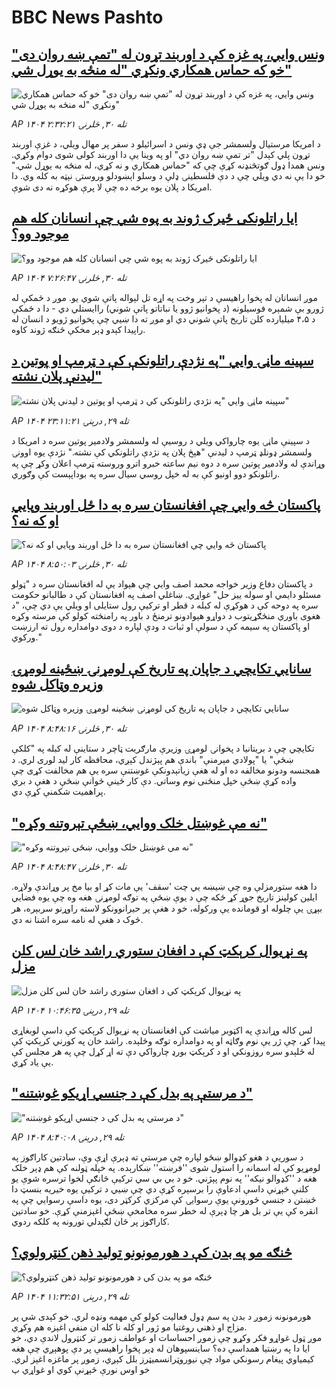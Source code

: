 # BBC News Pashto## [ونس وايي، په غزه کې د اوربند تړون له "تمې ښه روان دی" خو که حماس همکاري ونکړي "له منځه به يوړل شي"](https://www.bbc.com/pashto/articles/cp8eyj1qd4lo?at_medium=RSS&at_campaign=rss?at_campaign=githubrss)![ونس وايي، په غزه کې د اوربند تړون له "تمې ښه روان دی" خو که حماس همکاري ونکړي "له منځه به يوړل شي"](https://ichef.bbci.co.uk/ace/ws/240/cpsprodpb/7a0c/live/025f6c40-aebf-11f0-ba75-093eca1ac29b.jpg)_AP ۱۴۰۴ تله ۳۰, څلرنۍ ۲:۳۲:۲۱_د امریکا مرستيال ولسمشر جې ډي ونس د اسرائیلو د سفر پر مهال ويلي، د غزې اوربند تړون پلي کېدل "تر تمې ښه روان دي" او په وينا یې دا اوربند کولی شوی دوام وکړي. ونس همدا ډول ګوتڅنډنه کړې چې که "حماس همکاري و نه کړي، له منځه به يوړل شي." خو دا یې نه دي ويلي چې د دې فلسطينۍ ډلې د وسلو اېښودلو وروستۍ نېټه به کله وي. دا امریکا د پلان يوه برخه ده چې لا پرې هوکړه نه دی شوې.## [ایا راتلونکی ځیرک ژوند به پوه شي چې انسانان کله هم موجود وو؟](https://www.bbc.com/pashto/articles/cr432d14xgeo?at_medium=RSS&at_campaign=rss?at_campaign=githubrss)![ایا راتلونکی ځیرک ژوند به پوه شي چې انسانان کله هم موجود وو؟](https://ichef.bbci.co.uk/ace/ws/240/cpsprodpb/db95/live/6d542350-af15-11f0-aa13-0b0479f6f42a.jpg)_AP ۱۴۰۴ تله ۳۰, څلرنۍ ۷:۲۶:۴۷_موږ انسانان له پخوا راهیسې د تېر وخت په اړه تل لېواله پاتې شوي یو.
موږ د ځمکې له ژورو بې شمېره فوسیلونه (د پخوانیو ژوو یا نباتاتو پاتې شوني) راایستلي دي - دا د ځمکې د ۴،۵ میلیارده کلن تاریخ پاتې شوني دي او موږ ته دا ښيي چې پخوانیو ژويو د انسان له راپیدا کېدو ډېر مخکې څنګه ژوند کاوه.## [سپينه ماڼۍ وايي "په نژدې راتلونکې کې د ټرمپ او پوتين د لیدنې پلان نشته"](https://www.bbc.com/pashto/articles/cdxrqlnq21go?at_medium=RSS&at_campaign=rss?at_campaign=githubrss)![سپينه ماڼۍ وايي "په نژدې راتلونکې کې د ټرمپ او پوتين د لیدنې پلان نشته"](https://ichef.bbci.co.uk/ace/ws/240/cpsprodpb/4157/live/0c40a120-aed3-11f0-aa13-0b0479f6f42a.jpg)_AP ۱۴۰۴ تله ۲۹, درېنۍ ۲۳:۱۱:۲۱_د سپينې ماڼۍ يوه چارواکي ویلي د روسيې له ولسمشر ولادمير پوتين سره د امريکا د ولسمشر ډونلډ ټرمپ د ليدنې "هېڅ پلان په نژدې راتلونکي کې نشته." نژدې يوه اوونۍ وړاندې له ولادمير پوتين سره د دوه نيم ساعته خبرو اترو وروسته ټرمپ اعلان وکړ چې په راتلونکو دوو اونيو کې به له خپل روسي سيال سره په بوداپېست کې وګوري.## [پاکستان څه وايي چې افغانستان سره به دا ځل اوربند وپايي او که نه؟](https://www.bbc.com/pashto/articles/c2lpjndjz5qo?at_medium=RSS&at_campaign=rss?at_campaign=githubrss)![پاکستان څه وايي چې افغانستان سره به دا ځل اوربند وپايي او که نه؟](https://ichef.bbci.co.uk/ace/ws/240/cpsprodpb/937d/live/36921320-ae68-11f0-aa13-0b0479f6f42a.jpg)_AP ۱۴۰۴ تله ۳۰, څلرنۍ ۸:۵۰:۰۳_د پاکستان دفاع وزیر خواجه محمد اصف وايي چې هېواد یې له افغانستان سره د "ټولو مسئلو دایمي او سوله ‌ييز حل" غواړي.
ښاغلي اصف په افغانستان کې د طالبانو حکومت سره په دوحه کې د هوکړې له کبله د قطر او ترکیې رول ستایلی او ویلي یې دي چې، "د هغوی باوري منځګړیتوب د دواړو هېوادونو ترمنځ د باور په رامنځته کولو کې مرسته وکړه او پاکستان په سیمه کې د سولې او ثبات د ودې لپاره د دوی دوامداره رول ته ارزښت ورکوي."## [سانايي تکایچي د جاپان په تاریخ کې لومړنۍ ښځينه لومړۍ وزیره وټاکل شوه](https://www.bbc.com/pashto/articles/c5yl0dxx93ro?at_medium=RSS&at_campaign=rss?at_campaign=githubrss)![سانايي تکایچي د جاپان په تاریخ کې لومړنۍ ښځينه لومړۍ وزیره وټاکل شوه](https://ichef.bbci.co.uk/ace/ws/240/cpsprodpb/6039/live/2dd96f30-ae95-11f0-ba75-093eca1ac29b.jpg)_AP ۱۴۰۴ تله ۳۰, څلرنۍ ۸:۴۸:۱۶_تکایچي چې د بریتانیا د پخوانۍ لومړۍ وزیرې مارګریت ټاچر د ستاینې له کبله په "کلکې ښځې" یا "پولادي مېرمنې" باندې هم پېژندل کېږي، محافظه‌ کار لید لوری لري. د همجنسه ودونو مخالفه ده او له هغې زیاتېدونکې غوښتنې سره یې هم مخالفت کړی چې واده کړې ښځې خپل منځنی نوم وساتي.
دې کار ځينې ځوانې ښځې د هغې د بري پراهمیت شکمنې کړې دي.## [ "نه مې غوښتل خلک ووایي، ښځې تېروتنه وکړه"](https://www.bbc.com/pashto/articles/cq83yx59p9jo?at_medium=RSS&at_campaign=rss?at_campaign=githubrss)![ "نه مې غوښتل خلک ووایي، ښځې تېروتنه وکړه"](https://ichef.bbci.co.uk/ace/ws/240/cpsprodpb/3c2a/live/078c3f40-ae6f-11f0-b2a1-6f537f66f9aa.jpg)_AP ۱۴۰۴ تله ۳۰, څلرنۍ ۸:۴۸:۴۷_دا هغه ستورمزلې وه چې ښیښه‌ يي چت 'سقف' یې مات کړ او بیا مخ پر وړاندې ولاړه.
ایلین کولینز تاریخ جوړ کړ ځکه چې د یوې ښځې په توګه لومړنۍ هغه وه چې یوه فضايي بېړۍ یې چلوله او قومانده یې ورکوله، خو د هغې پر حیرانوونکو لاسته راوړنو سربېره، هر څوک د هغې له نامه سره اشنا نه دي.## [په نړیوال کرېکټ کې د افغان ستوري راشد خان لس کلن مزل](https://www.bbc.com/pashto/articles/cvgd4n09kpdo?at_medium=RSS&at_campaign=rss?at_campaign=githubrss)![په نړیوال کرېکټ کې د افغان ستوري راشد خان لس کلن مزل](https://ichef.bbci.co.uk/ace/ws/240/cpsprodpb/77c6/live/41713cd0-adc8-11f0-9704-87425431ad41.jpg)_AP ۱۴۰۴ تله ۲۹, درېنۍ ۱۰:۴۶:۳۵_لس کاله وړاندې په اکټوبر میاشت کې افغانستان په نړیوال کرېکټ کې داسې لوبغاړی پیدا کړ، چې ژر یې نوم وګاټه او په دوامداره توګه وځلېده.
راشد خان په کورني کرېکټ کې له ځلېدو سره روزونکي او د کرېکټ بورډ چارواکي دې ته اړ کړل چې په هر مجلس کې یې یاد کړي.## ["د مرستې په بدل کې د جنسي اړیکو غوښتنه"](https://www.bbc.com/pashto/articles/c4g797rj226o?at_medium=RSS&at_campaign=rss?at_campaign=githubrss)!["د مرستې په بدل کې د جنسي اړیکو غوښتنه"](https://ichef.bbci.co.uk/ace/ws/240/cpsprodpb/a10f/live/a388e550-a9e8-11f0-b2a1-6f537f66f9aa.jpg)_AP ۱۴۰۴ تله ۲۹, درېنۍ ۸:۴۰:۰۸_د سوریې د هغو کډوالو ښځو لپاره چې مرستې ته ډېرې اړې وې، سادتین کاراګوز په لومړیو کې له اسمانه را استول شوی ''فرښته'' ښکارېده. په خپله ټولنه کې هم ډېر خلک هغه د ''کډوالو نیکه'' په نوم پېژني. خو د بي بي سي ترکیې څانګې لخوا ترسره شوې یو کلنې څېړنې داسې ادعاوې را برسېره کړې دي چې ښيي د ترکیې یوه خیریه بنسټ دا څښتن د جنسي ځورونې یوې رسوايۍ کې مرکزي کرکټر دی، یوه داسې رسوايي چې په انقره کې یې تر بل هر چا ډېرې له خطر سره مخامخې ښځې اغېزمنې کړې. خو سادتین کاراګوز پر ځان لګېدلي تورونه په کلکه ردوي.## [څنګه مو په بدن کې د هورمونونو تولید ذهن کنټرولوي؟](https://www.bbc.com/pashto/articles/cq6z232n5dyo?at_medium=RSS&at_campaign=rss?at_campaign=githubrss)![څنګه مو په بدن کې د هورمونونو تولید ذهن کنټرولوي؟](https://ichef.bbci.co.uk/ace/ws/240/cpsprodpb/ec8c/live/b85bcbc0-a9af-11f0-b2a1-6f537f66f9aa.jpg)_AP ۱۴۰۴ تله ۲۹, درېنۍ ۱۱:۳۲:۵۱_هورمونونه زموږ د بدن په سم ډول فعالیت کولو کې مهمه ونډه لري. خو کېدی شي پر مزاج او ذهني روغتیا مو ژور او کله نا کله ان منفي اغېزه هم وکړي.  
موږ ټول غواړو فکر وکړو چې زموږ احساسات او عواطف زموږ تر کنټرول لاندې دي، خو ایا دا په رښتیا همداسې ده؟
ساینسپوهان له ډېر پخوا راهیسې پر دې پوهېږي چې هغه کیمیاوي پیغام رسونکي مواد چې نیوروټرانسمیټرز بلل کېږي، زموږ پر ماغزه اغېز لري.
خو اوس نورې څېړنې کوي او غواړي پ